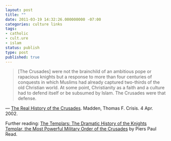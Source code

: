 ```yaml
---
layout: post
title: ""
date: 2011-03-19 14:32:26.000000000 -07:00
categories: culture links
tags:
- catholic
- cult.ure
- islam
status: publish
type: post
published: true
---
```

> [The Crusades] were not the brainchild of an ambitious pope or rapacious knights but a response to more than four centuries of conquests in which Muslims had already captured two-thirds of the old Christian world. At some point, Christianity as a faith and a culture had to defend itself or be subsumed by Islam. The Crusades were that defense.

— [The Real History of the Crusades](http://www.catholiceducation.org/en/controversy/the-crusades/the-real-history-of-the-crusades.html). Madden, Thomas F. Crisis. 4 Apr. 2002.

Further reading: <a href="http://www.amazon.com/gp/product/0312555385/ref=as_li_qf_sp_asin_tl?ie=UTF8&tag=michflee-20&linkCode=as2&camp=1789&creative=9325&creativeASIN=0312555385">The Templars: The Dramatic History of the Knights Templar, the Most Powerful Military Order of the Crusades</a> by Piers Paul Read.
